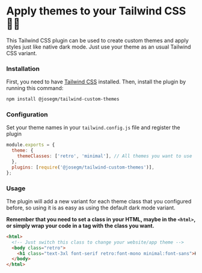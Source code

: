 # Apply themes to your Tailwind CSS 💅🏻

This Tailwind CSS plugin can be used to create custom themes and apply styles just like native dark mode.
Just use your theme as an usual Tailwind CSS variant.

### Installation

First, you need to have [Tailwind CSS](https://tailwindcss.com/) installed. Then, install the plugin by running this command:

```bash
npm install @josegm/tailwind-custom-themes
```

### Configuration

Set your theme names in your `tailwind.config.js` file and register the plugin

```js
module.exports = {
  theme: {
    themeClasses: ['retro', 'minimal'], // All themes you want to use
  },
  plugins: [require('@josegm/tailwind-custom-themes')],
};
```

### Usage

The plugin will add a new variant for each theme class that you configured before, so using it is as easy as using the default dark mode variant.

**Remember that you need to set a class in your HTML, maybe in the `<html>`, or simply wrap your code in a tag with the class you want.**

```html
<html>
  <!-- Just switch this class to change your website/app theme -->
  <body class="retro">
    <h1 class="text-3xl font-serif retro:font-mono minimal:font-sans">Hello World</h1>
  </body>
</html>
```
